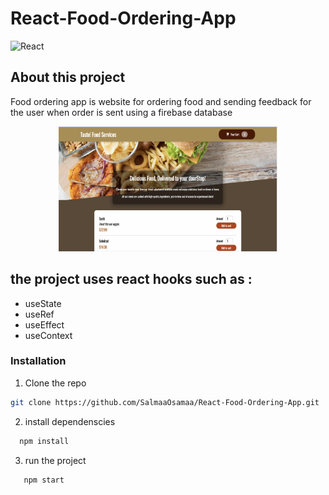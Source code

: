 # React-Food-Ordering-App
![React](https://img.shields.io/badge/React-20232A?style=for-the-badge&logo=react&logoColor=61DAFB) 

## About this project 
Food ordering app is website for ordering food and sending feedback for the user when order is sent using a firebase database <br/> 
<div align="center" >
<img src="./src/assets/pp.png" alt="Logo" width="350" height="200" >
</div>

## the project uses react hooks such as :

<ul>
   <li>
   useState
   </li>
   <li>
   useRef
   </li>
   <li>
   useEffect
   </li>
   <li>
   useContext
   </li>
</ul>


### Installation
1. Clone the repo 
```sh
git clone https://github.com/SalmaaOsamaa/React-Food-Ordering-App.git
```

2. install dependenscies
 ```bash
   npm install
  ```
   
3. run the project 
```bash
   npm start
   ```
